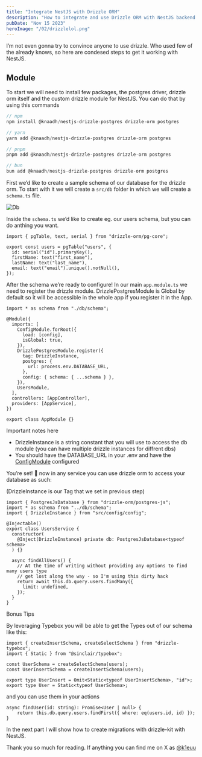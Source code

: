 ```yaml
---
title: "Integrate NestJS with Drizzle ORM"
description: "How to integrate and use Drizzle ORM with NestJS backend framework"
pubDate: "Nov 15 2023"
heroImage: "/02/drizzlelol.png"
---
```


I’m not even gonna try to convince anyone to use drizzle. Who used few of the already knows, so here are condesed steps to get it working with NestJS.

## Module

To start we will need to install few packages, the postgres driver, drizzle orm itself and the custom drizzle module for NestJS. You can do that by using this commands

```jsx
// npm
npm install @knaadh/nestjs-drizzle-postgres drizzle-orm postgres

// yarn
yarn add @knaadh/nestjs-drizzle-postgres drizzle-orm postgres

// pnpm
pnpm add @knaadh/nestjs-drizzle-postgres drizzle-orm postgres

// bun
bun add @knaadh/nestjs-drizzle-postgres drizzle-orm postgres
```

First we’d like to create a sample schema of our database for the drizzle orm. To start with it we will create a `src/db` folder in which we will create a `schema.ts` file.

![Db](/02/db.png)

Inside the `schema.ts` we’d like to create eg. our users schema, but you can do anthing you want.

```tsx
import { pgTable, text, serial } from "drizzle-orm/pg-core";

export const users = pgTable("users", {
  id: serial("id").primaryKey(),
  firstName: text("first_name"),
  lastName: text("last_name"),
  email: text("email").unique().notNull(),
});
```

After the schema we’re ready to configure! In our main `app.module.ts` we need to register the drizzle module. DrizzlePostgresModule is Global by default so it will be accessible in the whole app if you register it in the App.

```tsx
import * as schema from "./db/schema";

@Module({
  imports: [
    ConfigModule.forRoot({
      load: [config],
      isGlobal: true,
    }),
    DrizzlePostgresModule.register({
      tag: DrizzleInstance,
      postgres: {
        url: process.env.DATABASE_URL,
      },
      config: { schema: { ...schema } },
    }),
    UsersModule,
  ],
  controllers: [AppController],
  providers: [AppService],
})

export class AppModule {}
```

Important notes here

- DrizzleInstance is a string constant that you will use to access the db module (you can have multiple drizzle instances for diffrent dbs)
- You should have the DATABASE_URL in your .env and have the [ConfigModule](https://docs.nestjs.com/techniques/configuration) configured

You’re set! 🎉 now in any service you can use drizzle orm to access your database as such:

(DrizzleInstance is our Tag that we set in previous step)

```tsx
import { PostgresJsDatabase } from "drizzle-orm/postgres-js";
import * as schema from "../db/schema";
import { DrizzleInstance } from "src/config/config";

@Injectable()
export class UsersService {
  constructor(
    @Inject(DrizzleInstance) private db: PostgresJsDatabase<typeof schema>
  ) {}

  async findAllUsers() {
    // At the time of writing without providing any options to find many users type
    // get lost along the way - so I'm using this dirty hack
    return await this.db.query.users.findMany({
      limit: undefined,
    });
  }
}
```

Bonus Tips

By leveraging Typebox you will be able to get the Types out of our schema like this:

```tsx
import { createInsertSchema, createSelectSchema } from "drizzle-typebox";
import { Static } from "@sinclair/typebox";

const UserSchema = createSelectSchema(users);
const UserInsertSchema = createInsertSchema(users);

export type UserInsert = Omit<Static<typeof UserInsertSchema>, "id">;
export type User = Static<typeof UserSchema>;
```

and you can use them in your actions

```tsx
async findUser(id: string): Promise<User | null> {
    return this.db.query.users.findFirst({ where: eq(users.id, id) });
}
```

In the next part I will show how to create migrations with drizzle-kit with NestJS.

Thank you so much for reading. If anything you can find me on X as [@k1euu](https://twitter.com/k1euu)
